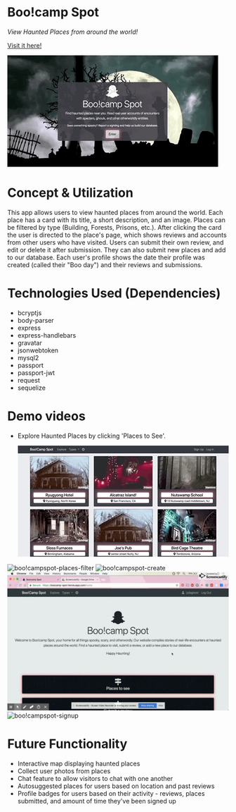 # Boo!camp Spot

*View Haunted Places from around the world!*

[Visit it here!](https://boocamp-spot.herokuapp.com/)

[![boo!campspot-landing](demo/landing_page.gif)](https://boocamp-spot.herokuapp.com/)

# Concept & Utilization
This app allows users to view haunted places from around the world. Each place has a card with its title, a short description, and an image. Places can be filtered by type (Building, Forests, Prisons, etc.). After clicking the card the user is directed to the place's page, which shows reviews and accounts from other users who have visited. Users can submit their own review, and edit or delete it after submission. They can also submit new places and add to our database. Each user's profile shows the date their profile was created (called their "Boo day") and their reviews and submissions.

# Technologies Used (Dependencies)
* bcryptjs
* body-parser
* express
* express-handlebars
* gravatar
* jsonwebtoken
* mysql2
* passport
* passport-jwt
* request
* sequelize

# Demo videos

* Explore Haunted Places by clicking 'Places to See'.

  ![boo!campspot-explore](demo/explore.gif)


![boo!campspot-places-filter](demo/Places-filter.gif)
![boo!campspot-create](demo/Create.gif)
![boo!campspot-review](demo/Review.gif)
![boo!campspot-signup](demo/Signup.gif)

# Future Functionality
* Interactive map displaying haunted places
* Collect user photos from places
* Chat feature to allow visitors to chat with one another
* Autosuggested places for users based on location and past reviews
* Profile badges for users based on their activity - reviews, places submitted, and amount of time they've been signed up
